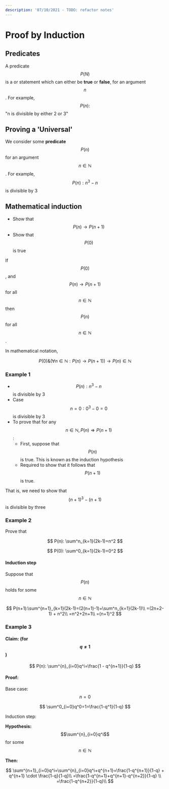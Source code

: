 ```yaml
---
description: '07/10/2021 - TODO: refactor notes'
---
```


# Proof by Induction

## Predicates

A predicate $$P(N)$$is a or statement which can either be **true** or **false**, for an argument $$n$$. For example, $$P(n):$$"n is divisible by either 2 or 3"

## Proving a 'Universal'

We consider some **predicate** $$P(n)$$for an argument $$n \in \mathbb{N}$$. For example, $$P(n): n^3 - n$$is divisible by 3

## Mathematical induction

* Show that $$P(n) \rightarrow P(n+1)$$
* Show that $$P(0)$$is true&#x20;

If $$P(0)$$ , and $$P(n) \rightarrow P(n+1)$$for all $$n \in \mathbb{N}$$then $$P(n)$$for all $$n \in \mathbb{N}$$.

In mathematical notation,

$$
P(0) \& (\forall n \in \mathbb{N}: P(n) \rightarrow P(n + 1)) \rightarrow P(n) \in \mathbb{N}
$$

### Example 1

* $$P(n): n^3 - n$$is divisible by 3
* Case $$n = 0: 0^3 - 0 = 0$$is divisible by 3
* To prove that for any $$n \in \mathbb{N}, P(n) \Rightarrow P(n+1)$$:
  * First, suppose that $$P(n)$$is true. This is known as the induction hypothesis&#x20;
  * Required to show that it follows that $$P(n+1)$$is true.&#x20;

That is, we need to show that $$(n + 1)^3 - (n + 1)$$is divisible by three



### Example 2

Prove that&#x20;

$$
P(n): \sum^n_{k=1}(2k-1)=n^2
$$

$$
P(0): \sum^0_{k=1}(2k-1)=0^2
$$

#### Induction step

Suppose that $$P(n)$$holds for some $$n \in \mathbb{N}$$

$$
P(n+1):\sum^{n+1}_{k=1}(2k-1)=(2(n+1)-1)+\sum^n_{k=1}(2k-1)\\
=(2n+2-1) + n^2\\
=n^2+2n+1\\
=(n+1)^2
$$

### Example 3

#### Claim: (for $$q\neq1$$)

$$
P(n): \sum^{n}_{i=0}q^i=\frac{1 - q^{n+1}}{1-q}
$$

#### Proof:

Base case: $$n = 0$$

$$
\sum^0_{i=0}q^0=1=\frac{1-q^1}{1-q}
$$

Induction step:&#x20;

**Hypothesis:** $$\sum^{n}_{i=0}q^i$$for some $$n\in \mathbb{N}$$

**Then:**&#x20;

$$
\sum^{n+1}_{i=0}q^i=\sum^{n}_{i=0}q^i+q^{n+1}=\frac{1-q^{n+1}}{1-q} + q^{n+1} \cdot \frac{1-q}{1-q}\\
=\frac{1-q^{n+1}+q^{n+1}-q^{n+2}}{1-q} \\
=\frac{1-q^{n+2}}{1-q}\\
$$

